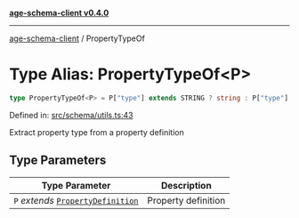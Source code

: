 [**age-schema-client v0.4.0**](../index.md)

***

[age-schema-client](../index.md) / PropertyTypeOf

# Type Alias: PropertyTypeOf\<P\>

```ts
type PropertyTypeOf<P> = P["type"] extends STRING ? string : P["type"] extends NUMBER ? number : P["type"] extends INTEGER ? number : P["type"] extends BOOLEAN ? boolean : P["type"] extends DATE ? Date : P["type"] extends DATETIME ? Date : P["type"] extends OBJECT ? Record<string, unknown> : P["type"] extends ARRAY ? unknown[] : P["type"] extends ANY ? unknown : ...[...] extends ...[] ? ... extends ... ? ... : ... : unknown;
```

Defined in: [src/schema/utils.ts:43](https://github.com/standardbeagle/ageSchemaClient/blob/main/src/schema/utils.ts#L43)

Extract property type from a property definition

## Type Parameters

| Type Parameter | Description |
| ------ | ------ |
| `P` *extends* [`PropertyDefinition`](../interfaces/PropertyDefinition.md) | Property definition |

